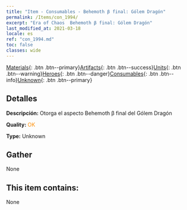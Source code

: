 ```yaml
---
title: "Item - Consumables - Behemoth β final: Gólem Dragón"
permalink: /Items/con_1994/
excerpt: "Era of Chaos  Behemoth β final: Gólem Dragón"
last_modified_at: 2021-03-18
locale: es
ref: "con_1994.md"
toc: false
classes: wide
---
```

 [Materials](/es/Items/){: .btn .btn--primary}[Artifacts](/es/Items/Artifacts/){: .btn .btn--success}[Units](/es/Items/Units/){: .btn .btn--warning}[Heroes](/es/Items/Heroes/){: .btn .btn--danger}[Consumables](/es/Items/Consumables/){: .btn .btn--info}[Unknown](/es/Items/Unknown/){: .btn .btn--primary}

## Detalles
 **Descripción:** Otorga el aspecto Behemoth β final del Gólem Dragón

 **Quality:** <span style="color: #FF8C00">OK</span>

 **Type:** Unknown

## Gather

  None

## This item contains:

  None

